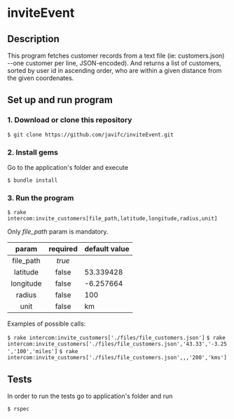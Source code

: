 # inviteEvent


## Description
This program fetches customer records from a text file (ie: customers.json) --one customer per line, JSON-encoded). And returns a list of customers, sorted by user id in ascending order, who are within a given distance from the given coordenates.


## Set up and run program

### 1. Download or clone this repository 

```
$ git clone https://github.com/javifc/inviteEvent.git
```

### 2. Install gems

Go to the application's folder and execute

```
$ bundle install
```

### 3. Run the program

```
$ rake intercom:invite_customers[file_path,latitude,longitude,radius,unit]
```

Only *file_path* param is mandatory.

param | required | default value 
:-----------: | :------------: | :----------- 
file_path | *true* |  
latitude | false | 53.339428
longitude | false | -6.257664
radius | false | 100
unit | false | km 

Examples of possible calls:

```$ rake intercom:invite_customers['./files/file_customers.json']```
```$ rake intercom:invite_customers['./files/file_customers.json','43.33','-3.25','100','miles']```
```$ rake intercom:invite_customers['./files/file_customers.json',,,'200','kms']```


## Tests

In order to run the tests go to application's folder and run 

`$ rspec`
